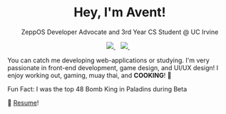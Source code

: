 <h1 align="center">Hey, I'm Avent!</h1>
<p align="center">
  ZeppOS Developer Advocate and 3rd Year CS Student @ UC Irvine
</p>

<p align="center">
  <a href="https://www.linkedin.com/in/avent-chiu/">
    <img src="https://img.shields.io/badge/linkedin-%230077B5.svg?&style=for-the-badge&logo=linkedin&logoColor=white" />
  </a>&nbsp;&nbsp;
  <a href="https://siravent.github.io/">
    <img src="https://img.shields.io/badge/website-000000?style=for-the-badge&logo=About.me&logoColor=white" />        
  </a>&nbsp;&nbsp;
</p>

You can catch me developing web-applications or studying. I'm very passionate in front-end development, game design, and UI/UX design! I enjoy working out, gaming, muay thai, and **COOKING**! 🤤

Fun Fact: I was the top 48 Bomb King in Paladins during Beta

📃 [Resume](https://siravent.github.io/resume.pdf)!



<!--
**sirAvent/sirAvent** is a ✨ _special_ ✨ repository because its `README.md` (this file) appears on your GitHub profile.

Here are some ideas to get you started:

- 🔭 I’m currently working on ...
- 🌱 I’m currently learning ...
- 👯 I’m looking to collaborate on ...
- 🤔 I’m looking for help with ...
- 💬 Ask me about ...
- 📫 How to reach me: ...
- 😄 Pronouns: ...
- ⚡ Fun fact: ...
-->
